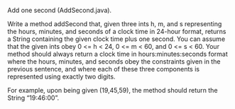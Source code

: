 Add one second (AddSecond.java).

Write a method addSecond that, given three ints h, m, and s representing the hours, minutes, and seconds of a clock time in 24-hour format, returns a String containing the given clock time plus one second. You can assume that the given ints obey 0 <= h < 24, 0 <= m < 60, and 0 <= s < 60. Your method should always return a clock time in hours:minutes:seconds format where the hours, minutes, and seconds obey the constraints given in the previous sentence, and where each of these three components is represented using exactly two digits.

For example, upon being given (19,45,59), the method should return the String “19:46:00”.